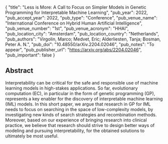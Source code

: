 {
  "title": "Less is More: A Call to Focus on Simpler Models in Genetic Programming for Interpretable Machine Learning",
  "pub_year": 2022,
  "pub_accept_year": 2022,
  "pub_type": "Conference",
  "pub_venue_name": "International Conference on Hybrid Human Artificial Intelligence",
  "pub_venue_number": "1st",
  "pub_venue_acronym": "HHAI",
  "pub_location_city": "Amsterdam",
  "pub_location_country": "Netherlands",
  "pub_authors": "Virgolin, Marco; Medvet, Eric; Alderliesten, Tanja; Bosman, Peter A. N.",
  "pub_doi": "10.48550/arXiv.2204.02046",
  "pub_notes": "To appear",
  "pub_publisher_url": "https://arxiv.org/abs/2204.02046",
  "pub_important": false
}

## Abstract
Interpretability can be critical for the safe and responsible use of machine learning models in high-stakes applications. So far, evolutionary computation (EC), in particular in the form of genetic programming (GP), represents a key enabler for the discovery of interpretable machine learning (IML) models. In this short paper, we argue that research in GP for IML needs to focus on searching in the space of low-complexity models, by investigating new kinds of search strategies and recombination methods. Moreover, based on our experience of bringing research into clinical practice, we believe that research should strive to design better ways of modeling and pursuing interpretability, for the obtained solutions to ultimately be most useful.
